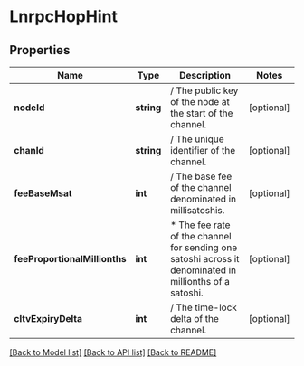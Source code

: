 # LnrpcHopHint

## Properties
Name | Type | Description | Notes
------------ | ------------- | ------------- | -------------
**nodeId** | **string** | / The public key of the node at the start of the channel. | [optional] 
**chanId** | **string** | / The unique identifier of the channel. | [optional] 
**feeBaseMsat** | **int** | / The base fee of the channel denominated in millisatoshis. | [optional] 
**feeProportionalMillionths** | **int** | * The fee rate of the channel for sending one satoshi across it denominated in millionths of a satoshi. | [optional] 
**cltvExpiryDelta** | **int** | / The time-lock delta of the channel. | [optional] 

[[Back to Model list]](../README.md#documentation-for-models) [[Back to API list]](../README.md#documentation-for-api-endpoints) [[Back to README]](../README.md)


